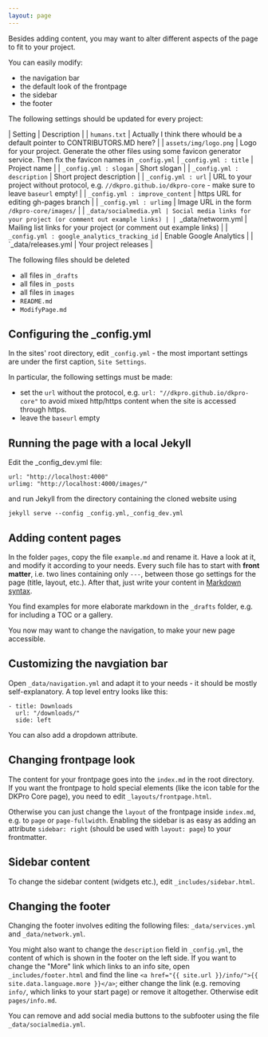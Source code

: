```yaml
---
layout: page
---
```


Besides adding content, you may want to alter different aspects of the page to fit to your project.

You can easily modify:

 - the navigation bar
 - the default look of the frontpage
 - the sidebar
 - the footer

The following settings should be updated for every project:

| Setting | Description |
| `humans.txt` | Actually I think there whould be a default pointer to CONTRIBUTORS.MD here? |
| `assets/img/logo.png` | Logo for your project. Generate the other files using some favicon generator service. Then fix the favicon names in `_config.yml`
| `_config.yml : title` | Project name | 
| `_config.yml : slogan` | Short slogan |
| `_config.yml : description` | Short project description |
| `_config.yml : url` | URL to your project without protocol, e.g. `//dkpro.github.io/dkpro-core` - make sure to leave `baseurl` empty! |
| `_config.yml : improve_content` | https URL for editing gh-pages branch |
| `_config.yml : urlimg` | Image URL in the form `/dkpro-core/images/` |
| `_data/socialmedia.yml | Social media links for your project (or comment out example links) |
| `_data/networm.yml | Mailing list links for your project (or comment out example links) |
| `_config.yml : google_analytics_tracking_id` | Enable Google Analytics |
| `_data/releases.yml | Your project releases |

The following files should be deleted

 * all files in `_drafts`
 * all files in `_posts`
 * all files in `images`
 * `README.md`
 * `ModifyPage.md`


Configuring the _config.yml
---------------------------

In the sites' root directory, edit `_config.yml` - the most important settings are under the first caption, `Site Settings`.

In particular, the following settings must be made:

  * set the `url` without the protocol, e.g. `url: "//dkpro.github.io/dkpro-core"` to avoid mixed http/https content when the site is accessed through https.
  * leave the `baseurl` empty

Running the page with a local Jekyll
------------------------------------

Edit the _config_dev.yml file:

    url: "http://localhost:4000"
    urlimg: "http://localhost:4000/images/"

and run Jekyll from the directory containing the cloned website using

    jekyll serve --config _config.yml,_config_dev.yml

Adding content pages
--------------------
In the folder `pages`, copy the file `example.md` and rename it.
Have a look at it, and modify it according to your needs. Every such file has to start with **front matter**,
i.e. two lines containing only `---`, between those go settings for the page (title, layout, etc.).
After that, just write your content in [Markdown syntax][1].

You find examples for more elaborate markdown in the `_drafts` folder, e.g. for including a TOC or a gallery.

You now may want to change the navigation, to make your new page accessible.


Customizing the navgiation bar
------------------------------
Open `_data/navigation.yml` and adapt it to your needs - it should be mostly self-explanatory.
A top level entry looks like this:

	- title: Downloads
	  url: "/downloads/"
	  side: left

You can also add a dropdown attribute.


Changing frontpage look
-----------------------
The content for your frontpage goes into the `index.md` in the root directory.
If you want the frontpage to hold special elements (like the icon table for the DKPro Core page),
you need to edit `_layouts/frontpage.html`.

Otherwise you can just change the `layout` of the frontpage inside `index.md`, e.g. to `page` or `page-fullwidth`.
Enabling the sidebar is as easy as adding an attribute `sidebar: right` (should be used with `layout: page`) to your frontmatter.


Sidebar content
---------------
To change the sidebar content (widgets etc.), edit `_includes/sidebar.html`.


Changing the footer
-------------------
Changing the footer involves editing the following files: `_data/services.yml` and `_data/network.yml`.

You might also want to change the `description` field in `_config.yml`, the content of which is shown in the footer on the left side.
If you want to change the "More" link which links to an info site, open `_includes/footer.html` and
find the line `<a href="{{ site.url }}/info/">{{ site.data.language.more }}</a>`; either change the link (e.g. removing `info/`, which links to your start page) or remove it altogether. Otherwise edit `pages/info.md`.

You can remove and add social media buttons to the subfooter using the file `_data/socialmedia.yml`.



[1]: http://daringfireball.net/projects/markdown/syntax
